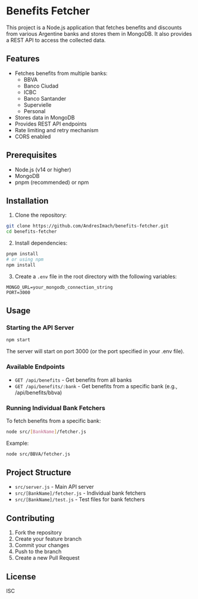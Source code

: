 # Benefits Fetcher

This project is a Node.js application that fetches benefits and discounts from various Argentine banks and stores them in MongoDB. It also provides a REST API to access the collected data.

## Features

- Fetches benefits from multiple banks:
  - BBVA
  - Banco Ciudad
  - ICBC
  - Banco Santander
  - Supervielle
  - Personal
- Stores data in MongoDB
- Provides REST API endpoints
- Rate limiting and retry mechanism
- CORS enabled

## Prerequisites

- Node.js (v14 or higher)
- MongoDB
- pnpm (recommended) or npm

## Installation

1. Clone the repository:

```bash
git clone https://github.com/AndresImach/benefits-fetcher.git
cd benefits-fetcher
```

2. Install dependencies:

```bash
pnpm install
# or using npm
npm install
```

3. Create a `.env` file in the root directory with the following variables:

```
MONGO_URL=your_mongodb_connection_string
PORT=3000
```

## Usage

### Starting the API Server

```bash
npm start
```

The server will start on port 3000 (or the port specified in your .env file).

### Available Endpoints

- `GET /api/benefits` - Get benefits from all banks
- `GET /api/benefits/:bank` - Get benefits from a specific bank (e.g., /api/benefits/bbva)

### Running Individual Bank Fetchers

To fetch benefits from a specific bank:

```bash
node src/[BankName]/fetcher.js
```

Example:

```bash
node src/BBVA/fetcher.js
```

## Project Structure

- `src/server.js` - Main API server
- `src/[BankName]/fetcher.js` - Individual bank fetchers
- `src/[BankName]/test.js` - Test files for bank fetchers

## Contributing

1. Fork the repository
2. Create your feature branch
3. Commit your changes
4. Push to the branch
5. Create a new Pull Request

## License

ISC
